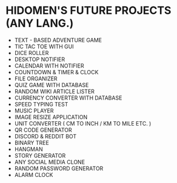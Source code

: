 # HIDOMEN'S FUTURE PROJECTS (ANY LANG.)

- TEXT - BASED ADVENTURE GAME
- TIC TAC TOE WITH GUI
- DICE ROLLER
- DESKTOP NOTIFIER
- CALENDAR WITH NOTIFIER
- COUNTDOWN & TIMER & CLOCK
- FILE ORGANIZER
- QUIZ GAME WITH DATABASE
- RANDOM WIKI ARTICLE LISTER
- CURRENCY CONVERTER WITH DATABASE
- SPEED TYPING TEST
- MUSIC PLAYER
- IMAGE RESIZE APPLICATION
- UNIT CONVERTER ( CM TO INCH / KM TO MILE ETC. )
- QR CODE GENERATOR
- DISCORD & REDDIT BOT
- BINARY TREE
- HANGMAN
- STORY GENERATOR
- ANY SOCIAL MEDIA CLONE
- RANDOM PASSWORD GENERATOR
- ALARM CLOCK

